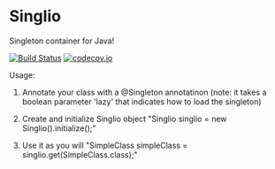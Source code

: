 # Singlio
Singleton container for Java!

[![Build Status](https://travis-ci.org/Vladislav-Zolotaryov/Singlio.svg?branch=master)](https://travis-ci.org/Vladislav-Zolotaryov/Singlio)
[![codecov.io](http://codecov.io/github/Vladislav-Zolotaryov/Singlio/coverage.svg?branch=master)](http://codecov.io/github/Vladislav-Zolotaryov/Singlio?branch=master)

Usage:

1. Annotate your class with a @Singleton annotatinon 
  (note: it takes a boolean parameter 'lazy' that indicates how to load the singleton)

2. Create and initialize Singlio object
  "Singlio singlio = new Singlio().initialize();"

3. Use it as you will
  "SimpleClass simpleClass = singlio.get(SimpleClass.class);"
